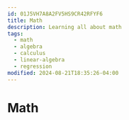 ```yaml
---
id: 01J5VH7A8A2FV5HS9CR42RFYF6
title: Math
description: Learning all about math
tags:
  - math
  - algebra
  - calculus
  - linear-algebra
  - regression
modified: 2024-08-21T18:35:26-04:00
---
```

# Math
